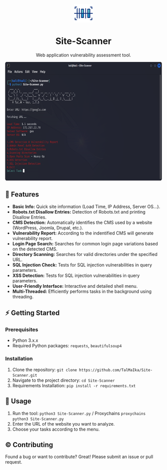 <p align="center"><a href="https://github.com/TalMaIka/Site-Scanner"><img src="src/barcode.png" alt="Site-Scanner icon" height="60"/></a></p>
<h1 align="center">Site-Scanner</h1>
<p align="center">Web application vulnerability assessment tool.</p>


<p align="center"><a href="https://github.com/TalMaIka/Site-Scanner"><img src="Ver1.7.5.png" alt="Site-Scanner icon" height="380"/></a></p>


## :dart: Features

- **Basic Info:** Quick site information (Load Time, IP Address, Server OS...).
- **Robots.txt Disallow Entries:** Detection of Robots.txt and printing Disallow Entries.
- **CMS Detection:** Automatically identifies the CMS used by a website (WordPress, Joomla, Drupal, etc.).
- **Vulnerability Report:** According to the indentified CMS will generate vulnerability report.
- **Login Page Search:** Searches for common login page variations based on the detected CMS.
- **Directory Scanning:** Searches for valid directories under the specified URL.
- **SQL Injection Check:** Tests for SQL injection vulnerabilities in query parameters.
- **XSS Detection:** Tests for SQL injection vulnerabilities in query parameters.
- **User-Friendly Interface:** Interactive and detailed shell menu.
- **Multi-Threaded:** Efficiently performs tasks in the background using threading.


## :zap: Getting Started

### Prerequisites

- Python 3.x.x
- Required Python packages: `requests`, `beautifulsoup4`

### Installation

1. Clone the repository: `git clone https://github.com/TalMaIka/Site-Scanner.git`
2. Navigate to the project directory: `cd Site-Scanner`
3. Requirements Installation: `pip install -r requirements.txt`

## :rocket: Usage

1. Run the tool: `python3 Site-Scanner.py` / Proxychains `proxychains python3 Site-Scanner.py`
2. Enter the URL of the website you want to analyze.
3. Choose your tasks according to the menu.

## :copyright: Contributing

Found a bug or want to contribute? Great! Please submit an issue or pull request.
